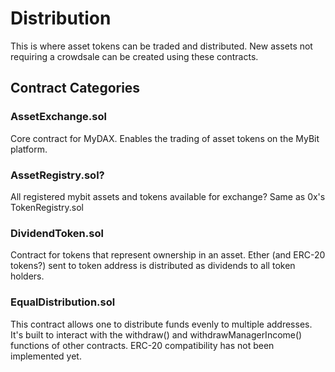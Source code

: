 
# Distribution
This is where asset tokens can be traded and distributed. New assets not requiring a crowdsale can be created using these contracts.

## Contract Categories

### AssetExchange.sol
Core contract for MyDAX. Enables the trading of asset tokens on the MyBit platform.

### AssetRegistry.sol?
All registered mybit assets and tokens available for exchange? Same as 0x's TokenRegistry.sol

### DividendToken.sol
Contract for tokens that represent ownership in an asset. Ether (and ERC-20 tokens?) sent to token address is distributed as dividends to all token holders.

### EqualDistribution.sol
This contract allows one to distribute funds evenly to multiple addresses. It's built to interact with the withdraw() and withdrawManagerIncome() functions of other contracts. ERC-20 compatibility has not been implemented yet.
